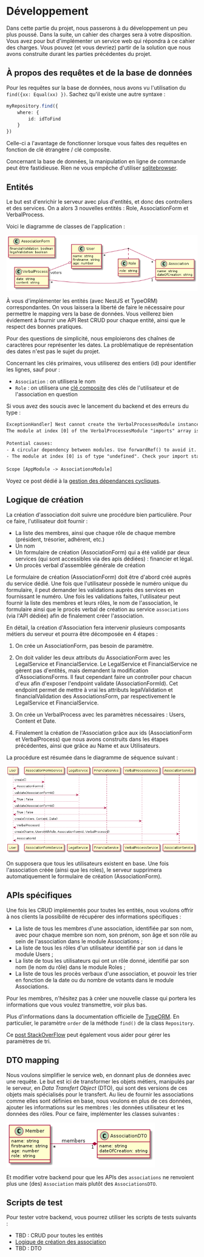 # Développement

Dans cette partie du projet, nous passerons à du développement un peu plus poussé.
Dans la suite, un cahier des charges sera à votre disposition. Vous avez pour but d'implémenter un service web qui 
répondra à ce cahier des charges.
Vous pouvez (et vous devriez) partir de la solution que nous avons construite durant les parties précédentes du projet.

## À propos des requêtes et de la base de données

Pour les requêtes sur la base de données, nous avons vu l'utilisation du `find({xx: Equal(xx) })`.
Sachez qu'il existe une autre syntaxe :

```typescript
myRepository.find({
    where: {
        id: idToFind
    }
})
```

Celle-ci a l'avantage de fonctionner lorsque vous faites des requêtes en fonction de clé étrangère / clé composite.

Concernant la base de données, la manipulation en ligne de commande peut être fastidieuse. Rien ne vous empêche 
d'utiliser [sqlitebrowser](https://sqlitebrowser.org/).


## Entités

Le but est d'enrichir le serveur avec plus d'entités, et donc des controllers et des services. 
On a alors 3 nouvelles entités : Role, AssociationForm et VerbalProcess.

Voici le diagramme de classes de l'application :

![](pictures/developpement_diagram_classes.png)

À vous d'implémenter les entités (avec NestJS et TypeORM) correspondantes.
On vous laissera la liberté de faire le nécessaire pour permettre le mapping vers la base de données.
Vous veillerez bien évidement à fournir une API Rest CRUD pour chaque entité, ainsi que le respect des bonnes pratiques.

Pour des questions de simplicité, nous emploierons des chaînes de caractères pour représenter les dates. La problématique
de représentation des dates n'est pas le sujet du projet.

Concernant les clés primaires, vous utiliserez des entiers (id) pour identifier les lignes, sauf pour :
- `Association` : on utilisera le nom
- `Role` : on utilisera une [clé composite]() des clés de l'utilisateur et de l'association en question

Si vous avez des soucis avec le lancement du backend et des erreurs du type : 

```txt
ExceptionHandler] Nest cannot create the VerbalProcessesModule instance.
The module at index [0] of the VerbalProcessesModule "imports" array is undefined.

Potential causes:
- A circular dependency between modules. Use forwardRef() to avoid it. Read more: https://docs.nestjs.com/fundamentals/circular-dependency
- The module at index [0] is of type "undefined". Check your import statements and the type of the module.

Scope [AppModule -> AssociationsModule]
```

Voyez ce post dédié à la [gestion des dépendances cycliques](./gestion_dependances_cycliques.md).

## Logique de création

La création d'association doit suivre une procédure bien particulière.
Pour ce faire, l'utilisateur doit fournir :

- La liste des membres, ainsi que chaque rôle de chaque membre (président, trésorier, adhérent, etc.)
- Un nom
- Un formulaire de création (AssociationForm) qui a été validé par deux services (qui sont accessibles via des apis 
  dédiées) : financier et légal.
- Un procès verbal d'assemblée générale de création

Le formulaire de création (AssociationForm) doit être d'abord créé auprès du service dédié. Une fois que l'utilisateur 
possède le numéro unique du formulaire, il peut demander les validations auprès des services en fournissant le numéro.
Une fois les validations faites, l'utilisateur peut fournir la liste des membres et leurs rôles, le nom de l'association,
le formulaire ainsi que le procès verbal de création au service `associations` (via l'API dédiée) afin de finalement créer l'association.

En détail, la création d'Association fera intervenir plusieurs composants métiers du serveur et pourra être décomposée en 4 étapes :

1. On crée un AssociationForm, pas besoin de paramètre.

2. On doit valider les deux attributs du AssociationForm avec les LegalService et FinancialService. Le LegalService et FinancialService ne gèrent pas d'entités, mais demandent la modification d'AssociationsForms. Il faut cependant faire un controller pour chacun d'eux afin d'exposer l'endpoint validate (AssociationFormId). Cet endpoint permet de mettre à vrai les attributs legalValidation et financialValidation des AssociationsForm, par respectivement le LegalService et FinancialService.

3. On crée un VerbalProcess avec les paramètres nécessaires : Users, Content et Date.

4. Finalement la création de l'Association grâce aux ids (AssociationForm et VerbalProcess) que nous avons construits dans les étapes précédentes, ainsi que grâce au Name et aux Utilisateurs.

La procédure est résumée dans le diagramme de séquence suivant :

![](./pictures/developpement_diagram_sequences.png)

On supposera que tous les utilisateurs existent en base. Une fois l'association créée (ainsi que les roles), le serveur 
supprimera automatiquement le formulaire de création (AssociationForm).

## APIs spécifiques

Une fois les CRUD implémentés pour toutes les entités, nous voulons offrir à nos clients la possibilité de récupérer des
informations spécifiques :

* La liste de tous les membres d'une association, identifiée par son nom, avec pour chaque membre son nom, son prénom, 
  son âge et son rôle au sein de l'association dans le module Associations ;
* La liste de tous les rôles d'un utilisateur identifié par son `id` dans le module Users ;
* La liste de tous les utilisateurs qui ont un rôle donné, identifié par son nom (le nom du rôle) dans le module Roles ;
* La liste de tous les procès verbaux d'une association, et pouvoir les trier en fonction de la date ou du nombre de votants dans le module Associations.

Pour les membres, n'hésitez pas à créer une nouvelle classe qui portera les informations que vous voulez transmettre, 
voir plus bas.

Plus d'informations dans la documentation officielle de [TypeORM](https://typeorm.io/#/find-options).
En particulier, le paramètre `order` de la méthode `find()` de la class `Repository`.

Ce [post StackOverFlow](https://stackoverflow.com/questions/11508463/javascript-set-object-key-by-variable) peut 
également vous aider pour gérer les paramètres de tri.

## DTO mapping

Nous voulons simplifier le service web, en donnant plus de données avec une requête.
Le but est ici de transformer les objets métiers, manipulés par le serveur, en *Data Transfert Object* (DTO), qui sont des versions de ces objets mais spécialisés pour le transfert.
Au lieu de fournir les associations comme elles sont définies en base, nous voulons en plus de ces données, ajouter les informations sur les membres : les données utilisateur et les données des rôles.
Pour ce faire, implémenter les classes suivantes :

![](./pictures/developpement_dto.png)

Et modifier votre backend pour que les APIs des `associations` ne renvoient plus une (des) `Association` mais plutôt des 
`AssociationsDTO`.

## Scripts de test

Pour tester votre backend, vous pourrez utiliser les scripts de tests suivants :
* TBD : CRUD pour toutes les entités
* [Logique de création des association](./scripts/developpement_association_creation_test.sh)
* TBD : DTO
